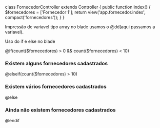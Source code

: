 class FornecedorController extends Controller
{
    public function index() 
    {
        $fornecedores = ['Fornecedor 1'];
        return view('app.fornecedor.index', compact('fornecedores'));
    }
}



Impressão de variavel tipo array no blade usamos o @dd(aqui passamos a variavel).




Uso do if e else no blade

@if(count($fornecedores) > 0 && count($fornecedores) < 10)
    <h3> Existem alguns fornecedores cadastrados</h3>
@elseif(count($fornecedores) > 10)
    <h3> Existem vários fornecedores cadastrados</h3>
@else
    <h3> Ainda não existem fornecedores cadastrados</h3>
@endif
